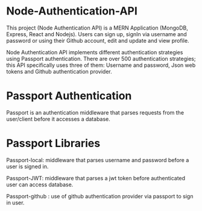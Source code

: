 # Node-Authentication-API
This project (Node Authentication API) is a MERN Application (MongoDB, Express, React and Nodejs). Users can sign up, signIn via username and password or using their Github account, edit and update and view profile.


Node Authentication API implements different authentication strategies using Passport authentication. There are over 500 authentication strategies; this API specifically uses three of them:
Username and password, 
Json web tokens and 
Github authentication provider. 


# Passport Authentication
 Passport is an authentication middleware that parses requests from the user/client before it accesses a database.

# Passport Libraries
 Passport-local: middleware that parses username and password before a user is signed in.

 Passport-JWT: middleware that parses a jwt token before authenticated user can access database.

 Passport-github : use of github authentication provider via passport to sign in user.



